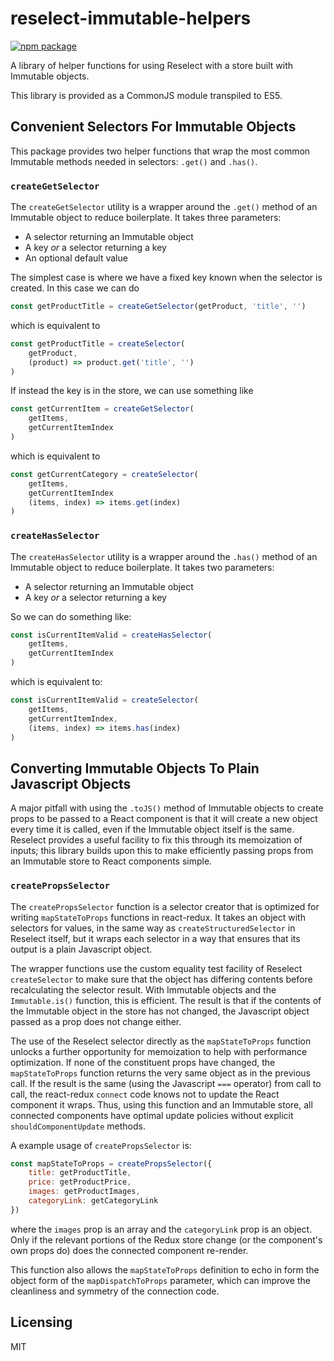 # reselect-immutable-helpers
[![npm package][npm-badge]][npm]

A library of helper functions for using Reselect with a store built with Immutable objects.

This library is provided as a CommonJS module transpiled to ES5.

## Convenient Selectors For Immutable Objects

This package provides two helper functions that wrap the most common
Immutable methods needed in selectors: `.get()` and `.has()`.

### `createGetSelector`

The `createGetSelector` utility is a wrapper around the `.get()` method
of an Immutable object to reduce boilerplate. It takes three
parameters:

 - A selector returning an Immutable object
 - A key _or_ a selector returning a key
 - An optional default value

The simplest case is where we have a fixed key known when the selector is created. In this case we can do

```js
const getProductTitle = createGetSelector(getProduct, 'title', '')
```

which is equivalent to

```js
const getProductTitle = createSelector(
    getProduct,
    (product) => product.get('title', '')
)
```

If instead the key is in the store, we can use something like

```js
const getCurrentItem = createGetSelector(
    getItems,
    getCurrentItemIndex
)
```

which is equivalent to

```js
const getCurrentCategory = createSelector(
    getItems,
    getCurrentItemIndex
    (items, index) => items.get(index)
)
```

### `createHasSelector`

The `createHasSelector` utility is a wrapper around the `.has()` method
of an Immutable object to reduce boilerplate. It takes two
parameters:

 - A selector returning an Immutable object
 - A key _or_ a selector returning a key

So we can do something like:

```js
const isCurrentItemValid = createHasSelector(
    getItems,
    getCurrentItemIndex
)
```

which is equivalent to:

```js
const isCurrentItemValid = createSelector(
    getItems,
    getCurrentItemIndex,
    (items, index) => items.has(index)
)
```

## Converting Immutable Objects To Plain Javascript Objects

A major pitfall with using the `.toJS()` method of Immutable objects to
create props to be passed to a React component is that it will create
a new object every time it is called, even if the Immutable object
itself is the same. Reselect provides a useful facility to fix this
through its memoization of inputs; this library builds upon this to
make efficiently passing props from an Immutable store to React
components simple.

### `createPropsSelector`

The `createPropsSelector` function is a selector creator that is
optimized for writing `mapStateToProps` functions in react-redux. It
takes an object with selectors for values, in the same way as
`createStructuredSelector` in Reselect itself, but it wraps each
selector in a way that ensures that its output is a plain Javascript
object.

The wrapper functions use the custom equality test facility of
Reselect `createSelector` to make sure that the object has differing
contents before recalculating the selector result. With Immutable
objects and the `Immutable.is()` function, this is efficient. The
result is that if the contents of the Immutable object in the store
has not changed, the Javascript object passed as a prop does not
change either.

The use of the Reselect selector directly as the `mapStateToProps`
function unlocks a further opportunity for memoization to help with
performance optimization. If none of the constituent props have
changed, the `mapStateToProps` function returns the very same object
as in the previous call. If the result is the same (using the
Javascript `===` operator) from call to call, the react-redux
`connect` code knows not to update the React component it wraps. Thus,
using this function and an Immutable store, all connected components
have optimal update policies without explicit `shouldComponentUpdate`
methods.

A example usage of `createPropsSelector` is:

```js
const mapStateToProps = createPropsSelector({
    title: getProductTitle,
    price: getProductPrice,
    images: getProductImages,
    categoryLink: getCategoryLink
})
```

where the `images` prop is an array and the `categoryLink` prop is an
object. Only if the relevant portions of the Redux store change (or
the component's own props do) does the connected component re-render.

This function also allows the `mapStateToProps` definition to echo in
form the object form of the `mapDispatchToProps` parameter, which can
improve the cleanliness and symmetry of the connection code.

## Licensing

MIT

[npm-badge]: https://img.shields.io/npm/v/reselect-immutable-helpers.svg?style=flat-square
[npm]: https://www.npmjs.org/package/reselect-immutable-helpers

